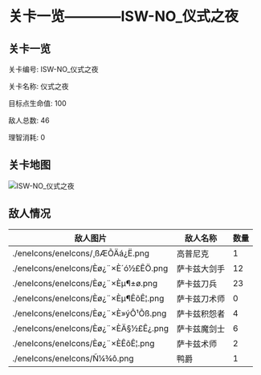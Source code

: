 # 关卡一览————ISW-NO_仪式之夜


## 关卡一览

关卡编号: ISW-NO_仪式之夜

关卡名称: 仪式之夜

目标点生命值: 100

敌人总数: 46

理智消耗: 0


## 关卡地图
![ISW-NO_仪式之夜](./oprMap/ISW-NO_仪式之夜.png)

## 敌人情况

| 敌人图片 | 敌人名称 | 数量  |
|---------|-----|-----|
| ./eneIcons/eneIcons/¸ßÆÕÄá¿Ë.png| 高普尼克  |   1  |
| ./eneIcons/eneIcons/Èø¿¨×È´ó½£ÊÖ.png| 萨卡兹大剑手  |   12  |
| ./eneIcons/eneIcons/Èø¿¨×Èµ¶±ø.png| 萨卡兹刀兵  |   23  |
| ./eneIcons/eneIcons/Èø¿¨×Èµ¶ÊõÊ¦.png| 萨卡兹刀术师  |   0  |
| ./eneIcons/eneIcons/Èø¿¨×È»ýÔ¹Õß.png| 萨卡兹积怨者  |   4  |
| ./eneIcons/eneIcons/Èø¿¨×ÈÄ§½£Ê¿.png| 萨卡兹魔剑士  |   6  |
| ./eneIcons/eneIcons/Èø¿¨×ÈÊõÊ¦.png| 萨卡兹术师  |   2  |
| ./eneIcons/eneIcons/Ñ¼¾ô.png| 鸭爵  |   1  |
